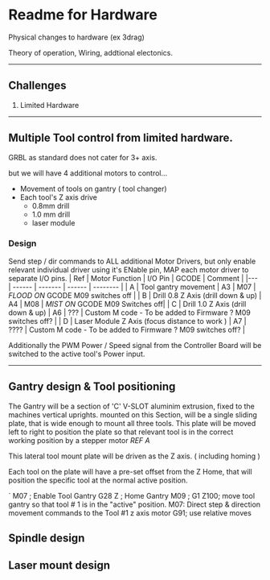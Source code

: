 # Readme for Hardware

Physical changes to hardware (ex 3drag)

Theory of operation, Wiring, addtional electonics.

---
## Challenges
1. Limited Hardware

---
## Multiple Tool control from limited hardware.

GRBL as standard does not cater for 3+ axis.

but we will have 4 additional motors to control...

- Movement of tools on gantry ( tool changer)
- Each tool's Z axis drive
    - 0.8mm drill
    - 1.0 mm drill
    - laser module

### Design

Send step / dir commands to ALL additional Motor Drivers, but only enable relevant individual driver using it's ENable pin,  MAP each motor driver to separate I/O pins.
| Ref | Motor Function | I/O Pin | GCODE | Comment |
|--- |  ------ | ------- | ------ | -------- |
| A | Tool gantry movement | A3 | M07 |  *FLOOD ON*   GCODE M09 switches off  |
| B | Drill 0.8 Z Axis (drill down & up) | A4 | M08 | *MIST ON*    GCODE M09 Switches off|
| C | Drill 1.0 Z Axis (drill down & up) | A6 | ??? | Custom M code  - To be added to Firmware  ? M09 switches off? |
| D | Laser Module Z Axis (focus distance to work ) | A7 | ???? | Custom M code  - To be added to Firmware ? M09 switches off? |


Additionally the PWM Power  / Speed signal from the Controller Board will be switched to the active tool's Power input.

---

## Gantry design & Tool positioning

The Gantry will be a section of 'C' V-SLOT aluminim extrusion, fixed to the machines vertical uprights.
mounted on this Section, will be a single sliding plate, that is wide enough to mount all three tools.  This plate will be moved left to right to position the plate so that relevant tool is in the correct working position by a stepper motor *REF A*

This lateral tool mount plate will be driven as the Z axis. ( including homing )

Each tool on the plate will have a pre-set offset from the Z Home, that will position the specific tool at the normal active position.

`
M07     ;   Enable Tool Gantry
G28 Z   ;   Home Gantry
M09     ;
G1 Z100; move tool gantry so that tool # 1 is in the "active" position.
M07:  Direct step & direction movement commands to the Tool #1 z axis motor
G91; use relative moves


## Spindle design

## Laser mount design
